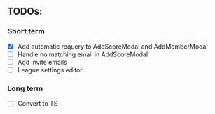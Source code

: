 ## TODOs:
### Short term
  - [x] Add automatic requery to AddScoreModal and AddMemberModal
  - [ ] Handle no matching email in AddScoreModal
  - [ ] Add invite emails
  - [ ] League settings editor

### Long term
  - [ ] Convert to TS
